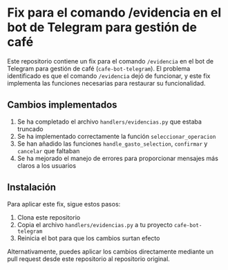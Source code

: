 # Fix para el comando /evidencia en el bot de Telegram para gestión de café

Este repositorio contiene un fix para el comando `/evidencia` en el bot de Telegram para gestión de café (`cafe-bot-telegram`). El problema identificado es que el comando `/evidencia` dejó de funcionar, y este fix implementa las funciones necesarias para restaurar su funcionalidad.

## Cambios implementados

1. Se ha completado el archivo `handlers/evidencias.py` que estaba truncado
2. Se ha implementado correctamente la función `seleccionar_operacion`
3. Se han añadido las funciones `handle_gasto_selection`, `confirmar` y `cancelar` que faltaban
4. Se ha mejorado el manejo de errores para proporcionar mensajes más claros a los usuarios

## Instalación

Para aplicar este fix, sigue estos pasos:

1. Clona este repositorio
2. Copia el archivo `handlers/evidencias.py` a tu proyecto `cafe-bot-telegram`
3. Reinicia el bot para que los cambios surtan efecto

Alternativamente, puedes aplicar los cambios directamente mediante un pull request desde este repositorio al repositorio original.
